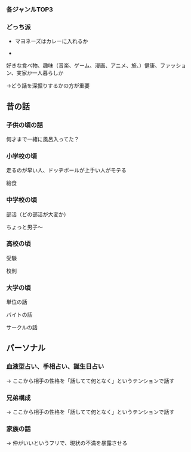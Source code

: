 

### 各ジャンルTOP3

### どっち派

- マヨネーズはカレーに入れるか

- 



好きな食べ物、趣味（音楽、ゲーム、漫画、アニメ、旅、）健康、ファッション、実家か一人暮らしか

→どう話を深掘りするかの方が重要

## 昔の話
### 子供の頃の話

何才まで一緒に風呂入ってた？

### 小学校の頃
走るのが早い人、ドッヂボールが上手い人がモテる

給食


### 中学校の頃
部活（どの部活が大変か）

ちょっと男子〜

### 高校の頃
受験

校則

### 大学の頃
単位の話

バイトの話

サークルの話




## パーソナル
### 血液型占い、手相占い、誕生日占い

→ ここから相手の性格を「話してて何となく」というテンションで話す

### 兄弟構成

→ ここから相手の性格を「話してて何となく」というテンションで話す

### 家族の話

→ 仲がいいというフリで、現状の不満を暴露させる
